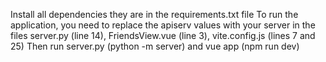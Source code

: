 Install all dependencies they are in the requirements.txt file
To run the application, you need to replace the apiserv values ​​with your server in the files server.py (line 14), FriendsView.vue (line 3), vite.config.js (lines 7 and 25)
Then run server.py (python -m server) and vue app (npm run dev)